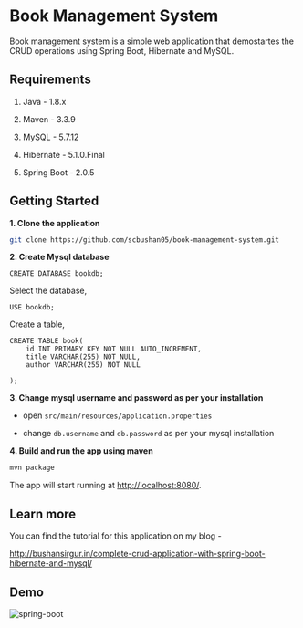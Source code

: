 # Book Management System

Book management system is a simple web application that demostartes the CRUD operations using Spring Boot, Hibernate and MySQL.

## Requirements

1. Java - 1.8.x

2. Maven - 3.3.9

3. MySQL - 5.7.12

4. Hibernate - 5.1.0.Final

5. Spring Boot - 2.0.5

## Getting Started


**1. Clone the application**

```bash
git clone https://github.com/scbushan05/book-management-system.git
```

**2. Create Mysql database**

```
CREATE DATABASE bookdb;
```

Select the database,

```
USE bookdb;
```

Create a table,

```
CREATE TABLE book(
	id INT PRIMARY KEY NOT NULL AUTO_INCREMENT,
	title VARCHAR(255) NOT NULL,
	author VARCHAR(255) NOT NULL
	
);
```

**3. Change mysql username and password as per your installation**

+ open `src/main/resources/application.properties`

+ change `db.username` and `db.password` as per your mysql installation

**4. Build and run the app using maven**

```bash
mvn package
```

The app will start running at <http://localhost:8080/>.

## Learn more

You can find the tutorial for this application on my blog - 

<http://bushansirgur.in/complete-crud-application-with-spring-boot-hibernate-and-mysql/>

## Demo

![spring-boot](https://user-images.githubusercontent.com/19311256/46258221-54420300-c4e4-11e8-874c-8210053f5743.gif)


